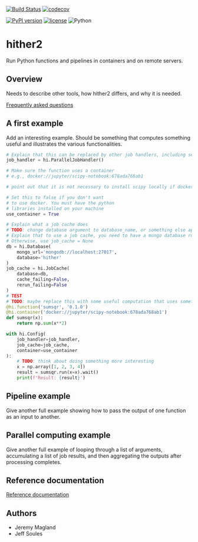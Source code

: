 [![Build Status](https://travis-ci.org/laboratorybox/hither2.svg?branch=master)](https://travis-ci.org/laboratorybox/hither2)
[![codecov](https://codecov.io/gh/laboratorybox/hither2/branch/master/graph/badge.svg)](https://codecov.io/gh/laboratorybox/hither2)

[![PyPI version](https://badge.fury.io/py/hither2.svg)](https://badge.fury.io/py/hither2)
[![license](https://img.shields.io/badge/License-Apache--2.0-blue.svg)](https://opensource.org/licenses/Apache-2.0)
![Python](https://img.shields.io/badge/python-%3E=3.6-blue.svg)

# hither2

Run Python functions and pipelines in containers and on remote servers.

## Overview

Needs to describe other tools, how hither2 differs, and why it is needed.

[Frequently asked questions](doc/faq.md)

## A first example

Add an interesting example. Should be something that computes something useful and illustrates the various functionalities.

```python
# Explain that this can be replaced by other job handlers, including sending jobs to a remote compute resource
job_handler = hi.ParallelJobHandler()

# Make sure the function uses a container
# e.g., docker://jupyter/scipy-notebook:678ada768ab1

# point out that it is not necessary to install scipy locally if docker is present

# Set this to false if you don't want
# to use docker. You must have the python
# libraries installed on your machine
use_container = True

# Explain what a job cache does
# TODO: change database argument to database_name, or something else appropriate
# Explain that to use a job cache, you need to have a mongo database running.
# Otherwise, use job_cache = None
db = hi.Database(
    mongo_url='mongodb://localhost:27017',
    database='hither'
)
job_cache = hi.JobCache(
    database=db,
    cache_failing=False,
    rerun_failing=False
)
# TEST
# TODO: maybe replace this with some useful computation that uses something from scipy - think about this
@hi.function('sumsqr', '0.1.0')
@hi.container('docker://jupyter/scipy-notebook:678ada768ab1')
def sumsqr(x):
    return np.sum(x**2)

with hi.Config(
    job_handler=job_handler,
    job_cache=job_cache,
    container=use_container
):
    # TODO: think about doing something more interesting
    x = np.array([1, 2, 3, 4])
    result = sumsqr.run(x=x).wait()
    print(f'Result: {result}')

```

## Pipeline example

Give another full example showing how to pass the output of one function as an input to another.

## Parallel computing example

Give another full example of looping through a list of arguments, accumulating a list of job results, and then aggregating the outputs after processing completes.


## Reference documentation

[Reference documentation](doc/reference.md)

## Authors

* Jeremy Magland
* Jeff Soules